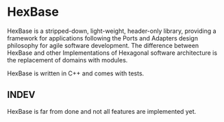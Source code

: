 # HexBase
HexBase is a stripped-down, light-weight, header-only library, providing a framework for applications following the Ports and Adapters design philosophy for agile software development.
The difference between HexBase and other Implementations of Hexagonal software architecture is the replacement of domains with modules.

HexBase is written in C++ and comes with tests.

## INDEV
HexBase is far from done and not all features are implemented yet.
